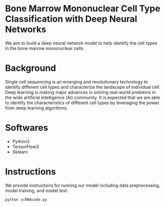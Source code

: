 # Bone Marrow Mononuclear Cell Type Classification with Deep Neural Networks

We aim to build a deep neural network model to help identify the cell types in the bone marrow mononuclear cells.
 
 
 # Background
Single cell sequencing is an emerging and revolutionary technology to identify different cell types and characterize the landscape of individual cell. Deep learning is making major advances in solving real-world problems in the wide artificial intelligence (AI) community. It is expected that we are able to identify the characteristics of  different cell types by leveraging the power from deep learning algorithms.

# Softwares
 
- Python3
- TensorFlow3
- Sklearn

# Instructions
We provide instructions for running our model including data preprocessing, model training, and model test.

`python scRNAcode.py`
